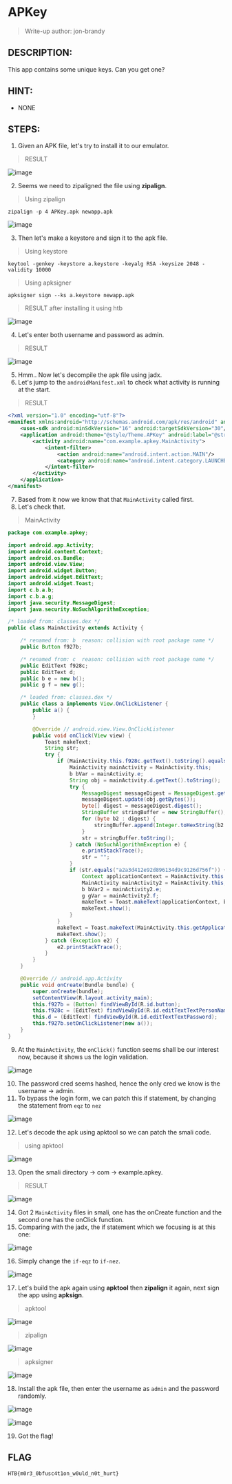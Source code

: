 # APKey
> Write-up author: jon-brandy
## DESCRIPTION:
This app contains some unique keys. Can you get one?
## HINT:
- NONE
## STEPS:
1. Given an APK file, let's try to install it to our emulator.

> RESULT

![image](https://user-images.githubusercontent.com/70703371/226255408-10da79a9-aa99-40ae-b139-edc1c9603095.png)


2. Seems we need to zipaligned the file using **zipalign**.

> Using zipalign

```
zipalign -p 4 APKey.apk newapp.apk
```

![image](https://user-images.githubusercontent.com/70703371/226255632-61400982-16f3-4e7a-a0b2-ae04fe02626a.png)


3. Then let's make a keystore and sign it to the apk file.

> Using keystore

```
keytool -genkey -keystore a.keystore -keyalg RSA -keysize 2048 -validity 10000
```

> Using apksigner

```
apksigner sign --ks a.keystore newapp.apk
```

> RESULT after installing it using htb

![image](https://user-images.githubusercontent.com/70703371/226256701-321b203a-3611-413e-a07b-2ea6c113f9cf.png)


4. Let's enter both username and password as admin.

> RESULT

![image](https://user-images.githubusercontent.com/70703371/226257282-6110c2fd-1437-4bd7-af96-0798cc600a7c.png)


5. Hmm.. Now let's decompile the apk file using jadx.
6. Let's jump to the `androidManifest.xml` to check what activity is running at the start.

> RESULT

```xml
<?xml version="1.0" encoding="utf-8"?>
<manifest xmlns:android="http://schemas.android.com/apk/res/android" android:versionCode="1" android:versionName="1.0" android:compileSdkVersion="30" android:compileSdkVersionCodename="11" package="com.example.apkey" platformBuildVersionCode="30" platformBuildVersionName="11">
    <uses-sdk android:minSdkVersion="16" android:targetSdkVersion="30"/>
    <application android:theme="@style/Theme.APKey" android:label="@string/app_name" android:icon="@mipmap/ic_launcher" android:allowBackup="true" android:supportsRtl="true" android:roundIcon="@mipmap/ic_launcher_round" android:appComponentFactory="androidx.core.app.CoreComponentFactory">
        <activity android:name="com.example.apkey.MainActivity">
            <intent-filter>
                <action android:name="android.intent.action.MAIN"/>
                <category android:name="android.intent.category.LAUNCHER"/>
            </intent-filter>
        </activity>
    </application>
</manifest>
```

7. Based from it now we know that that `MainActivity` called first.
8. Let's check that.

> MainActivity

```java
package com.example.apkey;

import android.app.Activity;
import android.content.Context;
import android.os.Bundle;
import android.view.View;
import android.widget.Button;
import android.widget.EditText;
import android.widget.Toast;
import c.b.a.b;
import c.b.a.g;
import java.security.MessageDigest;
import java.security.NoSuchAlgorithmException;

/* loaded from: classes.dex */
public class MainActivity extends Activity {

    /* renamed from: b  reason: collision with root package name */
    public Button f927b;

    /* renamed from: c  reason: collision with root package name */
    public EditText f928c;
    public EditText d;
    public b e = new b();
    public g f = new g();

    /* loaded from: classes.dex */
    public class a implements View.OnClickListener {
        public a() {
        }

        @Override // android.view.View.OnClickListener
        public void onClick(View view) {
            Toast makeText;
            String str;
            try {
                if (MainActivity.this.f928c.getText().toString().equals("admin")) {
                    MainActivity mainActivity = MainActivity.this;
                    b bVar = mainActivity.e;
                    String obj = mainActivity.d.getText().toString();
                    try {
                        MessageDigest messageDigest = MessageDigest.getInstance("MD5");
                        messageDigest.update(obj.getBytes());
                        byte[] digest = messageDigest.digest();
                        StringBuffer stringBuffer = new StringBuffer();
                        for (byte b2 : digest) {
                            stringBuffer.append(Integer.toHexString(b2 & 255));
                        }
                        str = stringBuffer.toString();
                    } catch (NoSuchAlgorithmException e) {
                        e.printStackTrace();
                        str = "";
                    }
                    if (str.equals("a2a3d412e92d896134d9c9126d756f")) {
                        Context applicationContext = MainActivity.this.getApplicationContext();
                        MainActivity mainActivity2 = MainActivity.this;
                        b bVar2 = mainActivity2.e;
                        g gVar = mainActivity2.f;
                        makeText = Toast.makeText(applicationContext, b.a(g.a()), 1);
                        makeText.show();
                    }
                }
                makeText = Toast.makeText(MainActivity.this.getApplicationContext(), "Wrong Credentials!", 0);
                makeText.show();
            } catch (Exception e2) {
                e2.printStackTrace();
            }
        }
    }

    @Override // android.app.Activity
    public void onCreate(Bundle bundle) {
        super.onCreate(bundle);
        setContentView(R.layout.activity_main);
        this.f927b = (Button) findViewById(R.id.button);
        this.f928c = (EditText) findViewById(R.id.editTextTextPersonName);
        this.d = (EditText) findViewById(R.id.editTextTextPassword);
        this.f927b.setOnClickListener(new a());
    }
}
```

9. At the `MainActivity`, the `onClick()` function seems shall be our interest now, because it shows us the login validation.

![image](https://user-images.githubusercontent.com/70703371/226258854-ad7f126a-803a-4b94-b6f3-94deaf54ed34.png)


10. The password cred seems hashed, hence the only cred we know is the username -> admin.
11. To bypass the login form, we can patch this if statement, by changing the statement from `eqz` to `nez`

![image](https://user-images.githubusercontent.com/70703371/226258977-1eca0e72-29b9-4677-b0ed-480c59b02167.png)


12. Let's decode the apk using apktool so we can patch the smali code.

> using apktool 

![image](https://user-images.githubusercontent.com/70703371/226259341-7d133b9f-37f3-406f-ae32-0a5ea51625bb.png)


13. Open the smali directory -> com -> example.apkey.

> RESULT

![image](https://user-images.githubusercontent.com/70703371/226259525-6aab1e1f-b6c2-4982-ab0a-a1fc43197874.png)


14. Got 2 `MainActivity` files in smali, one has the onCreate function and the second one has the onClick function.
15. Comparing with the jadx, the if statement which we focusing is at this one:

![image](https://user-images.githubusercontent.com/70703371/226259903-0df7b11d-d134-49c9-a478-ef2bc1e1bc96.png)


16. Simply change the `if-eqz` to `if-nez`.

![image](https://user-images.githubusercontent.com/70703371/226259992-4084a162-72ec-417b-862c-285a038d5461.png)


17. Let's build the apk again using **apktool** then **zipalign** it again, next sign the app using **apksign**.

> apktool

![image](https://user-images.githubusercontent.com/70703371/226260132-957a7ea0-6003-4a93-accf-fc22e3fc0526.png)


> zipalign

![image](https://user-images.githubusercontent.com/70703371/226260238-7206d359-b932-4686-b585-34b4f722c86e.png)


> apksigner

![image](https://user-images.githubusercontent.com/70703371/226260271-d3af027b-6d88-45cb-9cb0-efcdfd72e580.png)


18. Install the apk file, then enter the username as `admin` and the password randomly.

![image](https://user-images.githubusercontent.com/70703371/226260463-75f1e6b2-b8ab-4098-a958-7eeff3fe24f8.png)


![image](https://user-images.githubusercontent.com/70703371/226260497-c7820250-2817-47c5-8f5c-f24655e80400.png)


19. Got the flag!

## FLAG

```
HTB{m0r3_0bfusc4t1on_w0uld_n0t_hurt}
```



